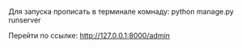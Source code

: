 Для запуска прописать в терминале комнаду: python manage.py runserver

Перейти по ссылке: http://127.0.0.1:8000/admin
